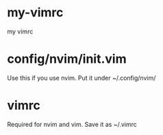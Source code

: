 # my-vimrc
my vimrc

# config/nvim/init.vim

Use this if you use nvim. Put it under ~/.config/nvim/

# vimrc

Required for nvim and vim. Save it as ~/.vimrc
